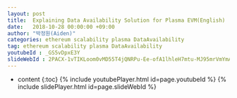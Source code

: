 ```yaml
---
layout: post
title:  Explaining Data Availability Solution for Plasma EVM(English)
date:   2018-10-28 00:00:00 +09:00
author: "박정원(Aiden)"
categories: ethereum scalability plasma DataAvailability
tag: ethereum scalability plasma DataAvailability
youtubeId : _GS5vDpxE3Y
slideWebId : 2PACX-1vTIKLoom0vMD55T4jQNRPu-Ee-ofA1lhleH7mtu-MJ95mrVmYmAwbP_g81iErSBhbcg99xO6IIUjIah
---
```

* content
{:toc}
{% include youtubePlayer.html id=page.youtubeId %}
{% include slidePlayer.html id=page.slideWebId %}
